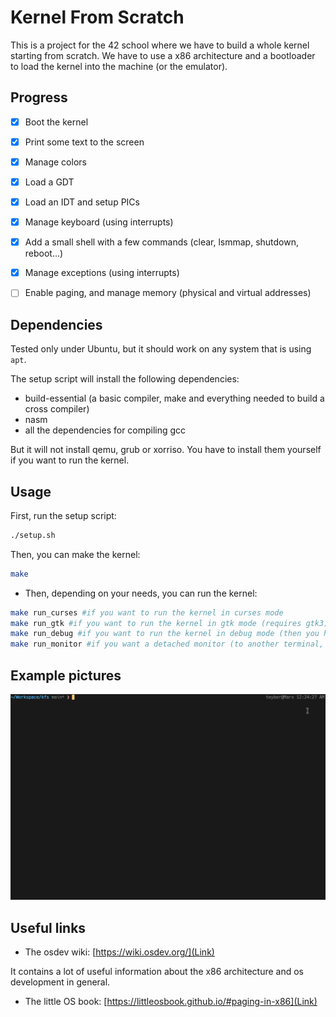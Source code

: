 # Kernel From Scratch

This is a project for the 42 school where we have to build a whole kernel starting
from scratch. We have to use a x86 architecture and a bootloader to load the kernel
into the machine (or the emulator).

## Progress

- [x] Boot the kernel
- [x] Print some text to the screen
- [x] Manage colors
- [x] Load a GDT
- [x] Load an IDT and setup PICs
- [x] Manage keyboard (using interrupts)
- [x] Add a small shell with a few commands (clear, lsmmap, shutdown, reboot...)
- [x] Manage exceptions (using interrupts)
- [ ] Enable paging, and manage memory (physical and virtual addresses)


## Dependencies
Tested only under Ubuntu, but it should work on any system that is using `apt`.

The setup script will install the following dependencies:
- build-essential (a basic compiler, make and everything needed to build a cross compiler)
- nasm
- all the dependencies for compiling gcc

But it will not install qemu, grub or xorriso. You have to install them yourself if you want to run the kernel.

## Usage
First, run the setup script:
```sh
./setup.sh
```

Then, you can make the kernel:

```sh
make
```

- Then, depending on your needs, you can run the kernel:

```sh
make run_curses #if you want to run the kernel in curses mode
make run_gtk #if you want to run the kernel in gtk mode (requires gtk3)
make run_debug #if you want to run the kernel in debug mode (then you have to use gdb, using the `debug` target)
make run_monitor #if you want a detached monitor (to another terminal, then you have to connect to it using the `monitor` target, or use the `telnet <ip> 1234` command)
 ```

## Example pictures

![A little walkthrough of the kernel](Images/walkthrough.gif)

## Useful links
- The osdev wiki: [https://wiki.osdev.org/](Link)

It contains a lot of useful information about the x86 architecture and os development in
general.

- The little OS book: [https://littleosbook.github.io/#paging-in-x86](Link)
